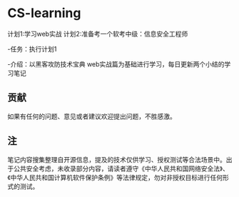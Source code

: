 # CS-learning
计划1:学习web实战
计划2:准备考一个软考中级：信息安全工程师

-任务：执行计划1

-介绍：以黑客攻防技术宝典 web实战篇为基础进行学习，每日更新两个小结的学习笔记





贡献
--------------------------------------------

如果有任何的问题、意见或者建议欢迎提出问题，不胜感激。

注
--------------------------------------------
笔记内容搜集整理自开源信息，提及的技术仅供学习、授权测试等合法场景中。出于公共安全考虑，未收录部分内容，请读者遵守《中华人民共和国网络安全法》、《中华人民共和国计算机软件保护条例》等法律规定，勿对非授权目标进行任何形式的测试。